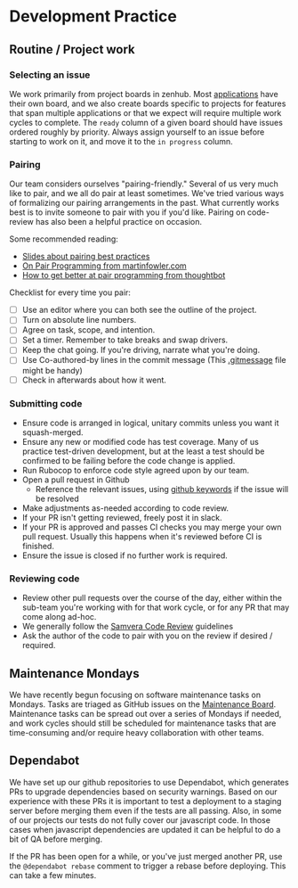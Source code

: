 # Development Practice

## Routine / Project work

### Selecting an issue

We work primarily from project boards in zenhub. Most [applications](/applications.md) have their own board, and we also create boards specific to projects for features that span multiple applications or that we expect will require multiple work cycles to complete. The `ready` column of a given board should have issues ordered roughly by priority. Always assign yourself to an issue before starting to work on it, and move it to the `in progress` column.

### Pairing

Our team considers ourselves "pairing-friendly." Several of us very much like to pair, and we all do pair at least sometimes. We've tried various ways of formalizing our pairing arrangements in the past. What currently works best is to invite someone to pair with you if you'd like. Pairing on code-review has also been a helpful practice on occasion.

Some recommended reading:
* [Slides about pairing best practices](https://docs.google.com/presentation/d/1-PhkB_uSPHrz4-eWI6R9AzLo1fGVWqcxMMdUlAWOvng/edit#slide=id.p)
* [On Pair Programming from martinfowler.com](https://martinfowler.com/articles/on-pair-programming.html#HowToPair)
* [How to get better at pair programming from thoughtbot](https://thoughtbot.com/blog/how-to-get-better-at-pair-programming) 

Checklist for every time you pair:
- [ ] Use an editor where you can both see the outline of the project.
- [ ] Turn on absolute line numbers. 
- [ ] Agree on task, scope, and intention. 
- [ ] Set a timer. Remember to take breaks and swap drivers.
- [ ] Keep the chat going. If you're driving, narrate what you're doing.
- [ ] Use Co-authored-by lines in the commit message (This [.gitmessage](https://github.com/pulibrary/pul-the-hard-way/blob/main/gitmessage.md) file might be handy)
- [ ] Check in afterwards about how it went. 

### Submitting code

* Ensure code is arranged in logical, unitary commits unless you want it squash-merged.
* Ensure any new or modified code has test coverage. Many of us practice test-driven development, but at the least a test should be confirmed to be failing before the code change is applied.
* Run Rubocop to enforce code style agreed upon by our team.
* Open a pull request in Github
  * Reference the relevant issues, using [github keywords](https://docs.github.com/en/enterprise/2.16/user/github/managing-your-work-on-github/closing-issues-using-keywords) if the issue will be resolved
* Make adjustments as-needed according to code review.
* If your PR isn't getting reviewed, freely post it in slack.
* If your PR is approved and passes CI checks you may merge your own pull request. Usually this happens when it's reviewed before CI is finished.
* Ensure the issue is closed if no further work is required.

### Reviewing code

* Review other pull requests over the course of the day, either within the sub-team you're working with for that work cycle, or for any PR that may come along ad-hoc.
* We generally follow the [Samvera Code Review](https://samvera.github.io/review.html) guidelines
* Ask the author of the code to pair with you on the review if desired / required.

## Maintenance Mondays

We have recently begun focusing on software maintenance tasks on Mondays.  Tasks are triaged as GitHub issues on the [Maintenance Board](https://github.com/orgs/pulibrary/projects/4).  Maintenance tasks can be spread out over a series of Mondays if needed, and work cycles should still be scheduled for maintenance tasks that are time-consuming and/or require heavy collaboration with other teams.

## Dependabot

We have set up our github repositories to use Dependabot, which generates PRs to upgrade dependencies based on security warnings. Based on our experience with these PRs it is important to test a deployment to a staging server before merging them even if the tests are all passing. Also, in some of our projects our tests do not fully cover our javascript code. In those cases when javascript dependencies are updated it can be helpful to do a bit of QA before merging.

If the PR has been open for a while, or you've just merged another PR, use the `@dependabot rebase` comment to trigger a rebase before deploying. This can take a few minutes.
